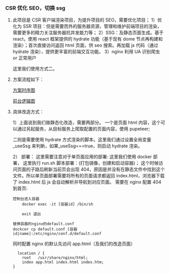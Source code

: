 ### CSR 优化 SEO，切换 ssg

1. 此项目是 CSR 客户端渲染项目，为提升项目的 SEO，需要优化项目；
   1）优化为 SSR 项目：但是需要而外的服务器资源，管理和维护前端项目的渲染，需要更多的精力关注服务器抗并发能力等；
   2）SSG：及静态页面生成。基于 react，使用 react 框架提供的 hydrate 功能（基于现有 dome 节点再构建和渲染）；首次直接访问返回 html 页面，供 seo 搜索。再加载 js 代码（通过 hydrate 渲染），提供更丰富的前端交互功能。
   3）nginx 利用 UA 识别爬虫 or 正常用户

   这里我们使用方式二。

2. 方案流程如下：

   [方案时序图](./static/fd_logic.png)

   [前台逻辑图](./static/fd_logic.png)

3. 具体改造方式：

   1）上面说到我们做静态化改造，需要两部分。
   一个是页面 html 内容，这个可以通过另起服务，从目标服务上爬取配置的页面内容，使用 pupeteer;

   二则是需要使用 hydrate 方式渲染的脚本。这里我们通过设置全局变量\_useSsg 来判断，如果\_useSsg===true，则启动 hydrate 渲染。

   2） 部署：
   这里需要注意对于单页面应用的部署:
   这里我们使用 docker 部署，
   这里执行 run.sh 脚本部署：(打包镜像，创建和启动容器)；
   这个时候访问页面的子路后刷新当前页会出现 404，原因是并没有在静态文件中找到这个文件。所以单页面部署需要将所有的页面请求都返回 index.html，浏览器下载了 index.html 后 js 会自动解析并导航到对应页面。
   需要在 nginx 配置 404 到首页:

   ```
   控制台进入容器
       docker exec -it [容器id] /bin/sh

       exit 退出

   替换容器的nginx的default.conf
   dockcer cp default.conf [容器id|name]:/etc/nginx/conf.d/default.conf
   ```

   同时配置 nginx 的默认先访问 app.html（及我们的改造页面）

   ```
     location / {
       root   /usr/share/nginx/html;
       index app.html index.html index.htm;
   }

   ```
